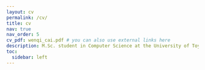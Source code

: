 ```yaml
---
layout: cv
permalink: /cv/
title: cv
nav: true
nav_order: 5
cv_pdf: wenqi_cai.pdf # you can also use external links here
description: M.Sc. student in Computer Science at the University of Toyama, focusing on Computer Vision and Machine Learning.
toc:
  sidebar: left
---
```

